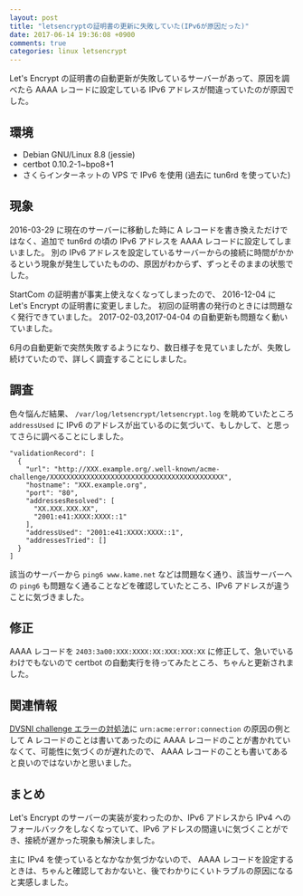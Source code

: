 ```yaml
---
layout: post
title: "letsencryptの証明書の更新に失敗していた(IPv6が原因だった)"
date: 2017-06-14 19:36:08 +0900
comments: true
categories: linux letsencrypt
---
```

Let's Encrypt の証明書の自動更新が失敗しているサーバーがあって、原因を調べたら AAAA レコードに設定している IPv6 アドレスが間違っていたのが原因でした。

<!--more-->

## 環境

- Debian GNU/Linux 8.8 (jessie)
- certbot 0.10.2-1~bpo8+1
- さくらインターネットの VPS で IPv6 を使用 (過去に tun6rd を使っていた)

## 現象

2016-03-29 に現在のサーバーに移動した時に A レコードを書き換えただけではなく、追加で tun6rd の頃の IPv6 アドレスを AAAA レコードに設定してしまいました。
別の IPv6 アドレスを設定しているサーバーからの接続に時間がかかるという現象が発生していたものの、原因がわからず、ずっとそのままの状態でした。

StartCom の証明書が事実上使えなくなってしまったので、 2016-12-04 に Let's Encrypt の証明書に変更しました。
初回の証明書の発行のときには問題なく発行できていました。
2017-02-03,2017-04-04 の自動更新も問題なく動いていました。

6月の自動更新で突然失敗するようになり、数日様子を見ていましたが、失敗し続けていたので、詳しく調査することにしました。

## 調査

色々悩んだ結果、 `/var/log/letsencrypt/letsencrypt.log` を眺めていたところ `addressUsed` に IPv6 のアドレスが出ているのに気づいて、もしかして、と思ってさらに調べることにしました。

    "validationRecord": [
      {
        "url": "http://XXX.example.org/.well-known/acme-challenge/XXXXXXXXXXXXXXXXXXXXXXXXXXXXXXXXXXXXXXXXXXX",
        "hostname": "XXX.example.org",
        "port": "80",
        "addressesResolved": [
          "XX.XXX.XXX.XX",
          "2001:e41:XXXX:XXXX::1"
        ],
        "addressUsed": "2001:e41:XXXX:XXXX::1",
        "addressesTried": []
      }
    ]

該当のサーバーから `ping6 www.kame.net` などは問題なく通り、該当サーバーへの `ping6` も問題なく通ることなどを確認していたところ、IPv6 アドレスが違うことに気づきました。

## 修正

AAAA レコードを `2403:3a00:XXX:XXXX:XX:XXX:XXX:XX` に修正して、急いでいるわけでもないので certbot の自動実行を待ってみたところ、ちゃんと更新されました。

## 関連情報

[DVSNI challenge エラーの対処法](https://letsencrypt.jp/usage/dvsni-challenge-error.html)に `urn:acme:error:connection` の原因の例として A レコードのことは書いてあったのに AAAA レコードのことが書かれていなくて、可能性に気づくのが遅れたので、 AAAA レコードのことも書いてあると良いのではないかと思いました。

## まとめ

Let's Encrypt のサーバーの実装が変わったのか、IPv6 アドレスから IPv4 へのフォールバックをしなくなっていて、IPv6 アドレスの間違いに気づくことができ、接続が遅かった現象も解決しました。

主に IPv4 を使っているとなかなか気づかないので、 AAAA レコードを設定するときは、ちゃんと確認しておかないと、後でわかりにくいトラブルの原因になると実感しました。
